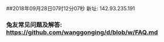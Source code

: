 ##2018年09月28日07时12分07秒 新址: 142.93.235.191
### 兔友常见问题及解答: https://github.com/wanggonging/d/blob/w/FAQ.md

